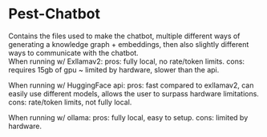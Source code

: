 # Pest-Chatbot
Contains the files used to make the chatbot, multiple different ways of generating a knowledge graph + embeddings, then also slightly different ways to communicate with the chatbot.  
When running w/ Exllamav2: 
pros: fully local, no rate/token limits. 
cons: requires 15gb of gpu ~ limited by hardware, slower than the api. 

When running w/ HuggingFace api: pros: fast compared to exllamav2, 
can easily use different models, allows the user to surpass hardware limitations. 
cons: rate/token limits, not fully local.  

When running w/ ollama: 
pros: fully local, easy to setup.
cons: limited by hardware.

